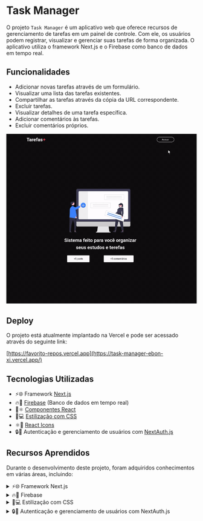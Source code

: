 # Task Manager

O projeto `Task Manager` é um aplicativo web que oferece recursos de gerenciamento de tarefas em um painel de controle. Com ele, os usuários podem registrar, visualizar e gerenciar suas tarefas de forma organizada. O aplicativo utiliza o framework Next.js e o Firebase como banco de dados em tempo real.

## Funcionalidades

- Adicionar novas tarefas através de um formulário.
- Visualizar uma lista das tarefas existentes.
- Compartilhar as tarefas através da cópia da URL correspondente.
- Excluir tarefas.
- Visualizar detalhes de uma tarefa específica.
- Adicionar comentários às tarefas.
- Excluir comentários próprios.

![gif](public/assets/Task_Manager.gif)

## Deploy

O projeto está atualmente implantado na Vercel e pode ser acessado através do seguinte link:

[https://favorito-repos.vercel.app](https://task-manager-ebon-xi.vercel.app/)


## Tecnologias Utilizadas

- ⚡️🌐 Framework [Next.js](https://nextjs.org/docs)
- 🔥💾 [Firebase](https://firebase.google.com/docs?hl=pt-br) (Banco de dados em tempo real)
- 🧩⚛️ [Componentes React](https://react.dev/learn/importing-and-exporting-components)
- 🎨💻 [Estilização com CSS](https://devdocs.io/css/)
- ⚛️🎨 [React Icons](https://react-icons.github.io/react-icons/)
- 🔒🔑 Autenticação e gerenciamento de usuários com [NextAuth.js](https://next-auth.js.org/getting-started/introduction)

## Recursos Aprendidos

Durante o desenvolvimento deste projeto, foram adquiridos conhecimentos em várias áreas, incluindo:

<details>

  <summary>
  ⚡️🌐 Framework Next.js
  </summary><br>

  O uso do framework Next.js no desenvolvimento deste projeto trouxe uma série de benefícios. Com o Next.js, pude criar um aplicativo web altamente otimizado e de alto desempenho. A renderização do lado do servidor (SSR) proporcionou uma experiência de carregamento mais rápida, melhorando a usabilidade do aplicativo. Além disso, o Next.js facilitou a implementação de rotas e o gerenciamento do estado global, tornando o desenvolvimento mais eficiente e escalável.

</details>

<details>

  <summary>
    🔥💾 Firebase
  </summary></br>

  A integração do Firebase como banco de dados em tempo real foi essencial para o funcionamento do aplicativo. Com o Firebase, pude armazenar e sincronizar os dados das tarefas em tempo real, garantindo que as informações estivessem sempre atualizadas para todos os usuários. 

</details>

<details>

  <summary>🎨💻 Estilização com CSS</summary><br>

  A estilização com CSS foi aplicada para criar uma aparência agradável e consistente no aplicativo. Utilizando as melhores práticas de estilização, pude criar estilos personalizados para cada componente e página, garantindo uma experiência visualmente atraente. Além disso, a estilização com CSS permitiu a aplicação de animações e transições suaves, melhorando a usabilidade e a experiência do usuário.
</details>

<details>

  <summary>
    🔒🔑 Autenticação e gerenciamento de usuários com NextAuth.js
  </summary><br>

 A implementação da autenticação e do gerenciamento de usuários no aplicativo foi feita utilizando o NextAuth.js. Essa biblioteca facilitou a integração com o provedor de autenticação Google, permitindo que os usuários façam login no aplicativo utilizando suas contas Google.

</details>
